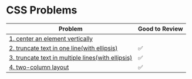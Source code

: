 # CSS Problems

| Problem                                                                                                        | Good to Review |
| -------------------------------------------------------------------------------------------------------------- | -------------- |
| [1. center an element vertically](1.center-an-element-vertically/README.md)                                    |                |
| [2. truncate text in one line(with ellipsis)](2.truncate-text-in-one-line-with-ellipsis/README.md)             | ✅             |
| [3. truncate text in multiple lines(with ellipsis)](3.truncate-text-in-multiple-lines-with-ellipsis/README.md) | ✅             |
| [4. two-column layout](4.two-column-layout/README.md)                                                          | ✅             |
